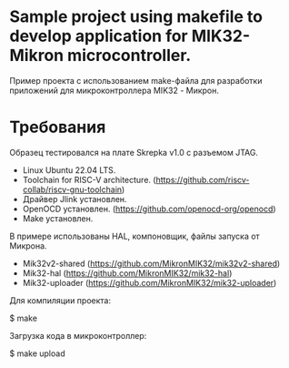 # Sample project using makefile to develop application for MIK32-Mikron microcontroller.
Пример проекта с использованием make-файла для разработки приложений для микроконтроллера MIK32 - Микрон.

# Требования
Образец тестировался на плате Skrepka v1.0 с разъемом JTAG.

+ Linux Ubuntu 22.04 LTS. 
+ Toolchain for RISC-V architecture. (https://github.com/riscv-collab/riscv-gnu-toolchain)
+ Драйвер Jlink установлен.
+ OpenOCD установлен. (https://github.com/openocd-org/openocd)
+ Make установлен. 

В примере использованы HAL, компоновщик, файлы запуска от Микрона.

+ Mik32v2-shared (https://github.com/MikronMIK32/mik32v2-shared)
+ Mik32-hal (https://github.com/MikronMIK32/mik32-hal)
+ Mik32-uploader (https://github.com/MikronMIK32/mik32-uploader)

Для компиляции проекта: 

$ make

Загрузка кода в микроконтроллер:

$ make upload